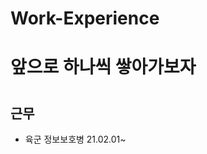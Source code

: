 # Work-Experience
<h1>앞으로 하나씩 쌓아가보자<h1>
<p></p>
<h2>근무</h2>
<ul>
  <li>육군 정보보호병 21.02.01~</li>
</ul>
